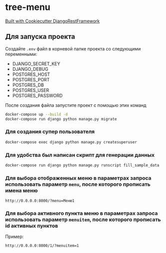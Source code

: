 # tree-menu

[Built with Cookiecutter DjangoRestFramework](https://github.com/PC-Nazarka/cookiecutter-django-rest-framework/)

## Для запуска проекта

Создайте ```.env``` файл в корневой папке проекта со следующими переменными:
- DJANGO_SECRET_KEY
- DJANGO_DEBUG
- POSTGRES_HOST
- POSTGRES_PORT
- POSTGRES_DB
- POSTGRES_USER
- POSTGRES_PASSWORD

После создания файла запустите проект с помощью этих команд

```bash
docker-compose up --build -d
docker-compose run django python manage.py migrate
```

### Для создания супер пользователя

```bash
docker-compose exec django python manage.py createsuperuser
```

### Для удобства был написан скрипт для генерации данных

```bash
docker-compose run django python manage.py runscript fill_sample_data
```

### Для выбора отображенных меню в параметрах запроса использовать параметр ```menu```, после которого прописать имена меню

```http://0.0.0.0:8000/?menu=Меню1```

### Для выбора активного пункта меню в параметрах запроса использовать параметр ```menuitem```, после которого прописать id активных пунктов

Пример:

```http://0.0.0.0:8000/1/?menuitem=1```
